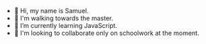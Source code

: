 - 👋 Hi, my name is Samuel.
- 👀 I'm walking towards the master.
- 🌱 I’m currently learning JavaScript.
- 💞️ I'm looking to collaborate only on schoolwork at the moment.

<!---
samuelbatistadeb/samuelbatistadeb is a ✨ special ✨ repository because its `README.md` (this file) appears on your GitHub profile.
You can click the Preview link to take a look at your changes.
--->
